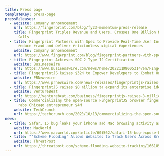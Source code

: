 ```yaml
---
title: Press page
templateKey: press-page
pressReleases:
  - website: Company announcement
    url: https://fingerprint.com/blog/fy23-momentum-press-release
    title: Fingerprint Triples Revenue and Users, Crosses One Billion Monthly API
      Calls
  - title: Fingerprint Partners with Spec to Provide Real-Time User Insights that
      Reduce Fraud and Deliver Frictionless Digital Experiences
    website: Company announcement
    url: https://www.fingerprint.com/blog/fingerprint-partners-with-spec
  - title: Fingerprint Achieves SOC 2 Type II Certification
    website: BusinessWire
    url: https://www.businesswire.com/news/home/20221108005314/en/Fingerprint-Achieves-SOC-2-Type-II-Certification
  - title: FingerprintJS Raises $32M to Empower Developers to Combat Online Fraud
    website: PRNewswire
    url: https://www.prnewswire.com/news-releases/fingerprintjs-raises-32m-to-empower-developers-to-combat-online-fraud-301415570.html
  - title: FingerprintJS raises $8 million to expand its enterprise identification API
    website: VentureBeat
    url: https://venturebeat.com/business/fingerprintjs-raises-8-million-to-expand-its-enterprise-identification-api/
  - title: Commercializing the open-source FingerprintJS browser fingerprinting tech
      nabs Chicago entrepreneur $4M
    website: TechCrunch
    url: https://techcrunch.com/2020/10/13/commercializing-the-open-source-fingerprintjs-browser-fingerprinting-tech-nabs-chicago-entrepreneur-4m/
news:
  - title: Safari 15 bug leaks your iPhone and Mac browsing activity as you work
    website: MacWorld
    url: https://www.macworld.com/article/605562/safari-15-bug-expose-browsing-activity-personal-data.html
  - title: "'Scheme Flooding' Allows Websites to Track Users Across Browsers"
    website: ThreatPost
    url: https://threatpost.com/scheme-flooding-website-tracking/166185/
---
```


